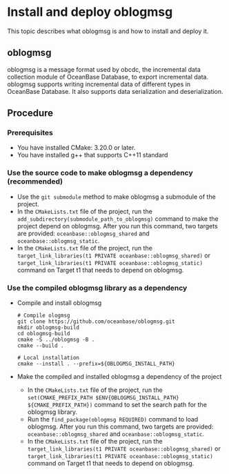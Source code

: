 # Install and deploy oblogmsg

This topic describes what oblogmsg is and how to install and deploy it.

## oblogmsg

oblogmsg is a message format used by obcdc, the incremental data collection module of OceanBase Database, to export incremental data. oblogmsg supports writing incremental data of different types in OceanBase Database. It also supports data serialization and deserialization.

## Procedure

### Prerequisites

* You have installed CMake: 3.20.0 or later.
* You have installed g++ that supports C++11 standard

### Use the source code to make oblogmsg a dependency (recommended)

* Use the `git submodule` method to make oblogmsg a submodule of the project.
* In the `CMakeLists.txt` file of the project, run the `add_subdirectory(submodule_path_to_oblogmsg)` command to make the project depend on oblogmsg. After you run this command, two targets are provided: `oceanbase::oblogmsg_shared` and `oceanbase::oblogmsg_static`.
* In the `CMakeLists.txt` file of the project, run the `target_link_libraries(t1 PRIVATE oceanbase::oblogmsg_shared)` or `target_link_libraries(t1 PRIVATE oceanbase::oblogmsg_static)` command on Target t1 that needs to depend on oblogmsg.

### Use the compiled oblogmsg library as a dependency

* Compile and install oblogmsg

   ```unknow
   # Compile ologmsg
   git clone https://github.com/oceanbase/oblogmsg.git
   mkdir oblogmsg-build
   cd oblogmsg-build
   cmake -S ../oblogmsg -B .
   cmake --build .

   # Local installation
   cmake --install . --prefix=${OBLOGMSG_INSTALL_PATH}
   ```

* Make the compiled and installed oblogmsg a dependency of the project

   * In the `CMakeLists.txt` file of the project, run the `set(CMAKE_PREFIX_PATH $ENV{OBLOGMSG_INSTALL_PATH} ${CMAKE_PREFIX_PATH})` command to set the search path for the oblogmsg library.
   * Run the `find_package(oblogmsg REQUIRED)` command to load oblogmsg. After you run this command, two targets are provided: `oceanbase::oblogmsg_shared` and `oceanbase::oblogmsg_static`.
   * In the `CMakeLists.txt` file of the project, run the `target_link_libraries(t1 PRIVATE oceanbase::oblogmsg_shared)` or `target_link_libraries(t1 PRIVATE oceanbase::oblogmsg_static)` command on Target t1 that needs to depend on oblogmsg.